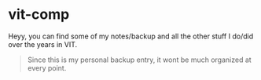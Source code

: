 # vit-comp

Heyy, you can find some of my notes/backup and all the other stuff I do/did over the years in VIT. 

> Since this is my personal backup entry, it wont be much organized at every point.
